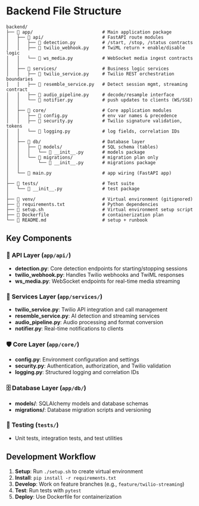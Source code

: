 # Backend File Structure

```
backend/
├── 📁 app/                          # Main application package
│   ├── 📁 api/                      # FastAPI route modules
│   │   ├── 🔧 detection.py          # /start, /stop, /status contracts
│   │   ├── 🔧 twilio_webhook.py     # TwiML return + enable/disable logic
│   │   └── 🔧 ws_media.py           # WebSocket media ingest contracts
│   │
│   ├── 📁 services/                 # Business logic services
│   │   ├── 🔧 twilio_service.py     # Twilio REST orchestration boundaries
│   │   ├── 🔧 resemble_service.py   # Detect session mgmt, streaming contract
│   │   ├── 🔧 audio_pipeline.py     # decode/resample interface
│   │   └── 🔧 notifier.py           # push updates to clients (WS/SSE)
│   │
│   ├── 📁 core/                     # Core application modules
│   │   ├── 🔧 config.py             # env var names & precedence
│   │   ├── 🔧 security.py           # Twilio signature validation, tokens
│   │   └── 🔧 logging.py            # log fields, correlation IDs
│   │
│   ├── 📁 db/                       # Database layer
│   │   ├── 📁 models/               # SQL schema (tables)
│   │   │   └── 🔧 __init__.py       # models package
│   │   └── 📁 migrations/           # migration plan only
│   │       └── 🔧 __init__.py       # migrations package
│   │
│   └── 🔧 main.py                   # app wiring (FastAPI app)
│
├── 📁 tests/                        # Test suite
│   └── 🔧 __init__.py               # test package
│
├── 📁 venv/                         # Virtual environment (gitignored)
├── 🔧 requirements.txt              # Python dependencies
├── 🔧 setup.sh                      # Virtual environment setup script
├── 🔧 Dockerfile                    # containerization plan
└── 📄 README.md                     # setup + runbook
```

## Key Components

### 🎯 **API Layer** (`app/api/`)

- **detection.py**: Core detection endpoints for starting/stopping sessions
- **twilio_webhook.py**: Handles Twilio webhooks and TwiML responses
- **ws_media.py**: WebSocket endpoints for real-time media streaming

### 🔧 **Services Layer** (`app/services/`)

- **twilio_service.py**: Twilio API integration and call management
- **resemble_service.py**: AI detection and streaming services
- **audio_pipeline.py**: Audio processing and format conversion
- **notifier.py**: Real-time notifications to clients

### 🛡️ **Core Layer** (`app/core/`)

- **config.py**: Environment configuration and settings
- **security.py**: Authentication, authorization, and Twilio validation
- **logging.py**: Structured logging and correlation IDs

### 🗄️ **Database Layer** (`app/db/`)

- **models/**: SQLAlchemy models and database schemas
- **migrations/**: Database migration scripts and versioning

### 🧪 **Testing** (`tests/`)

- Unit tests, integration tests, and test utilities

## Development Workflow

1. **Setup**: Run `./setup.sh` to create virtual environment
2. **Install**: `pip install -r requirements.txt`
3. **Develop**: Work on feature branches (e.g., `feature/twilio-streaming`)
4. **Test**: Run tests with `pytest`
5. **Deploy**: Use Dockerfile for containerization

